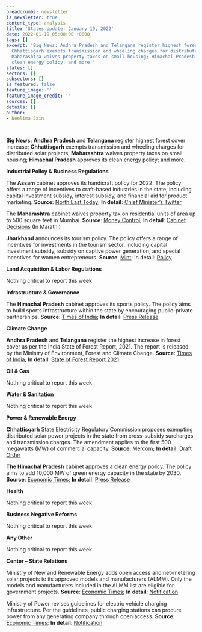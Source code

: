 ```yaml
---
breadcrumbs: newsletter
is_newsletter: true
content_type: analysis
title: 'States Update: January 19, 2022'
date: 2022-01-19 05:00:00 +0000
tags: []
excerpt: 'Big News: Andhra Pradesh and Telangana register highest forest cover increase;
  Chhattisgarh exempts transmission and wheeling charges for distributed solar projects;
  Maharashtra waives property taxes on small housing; Himachal Pradesh approves its
  clean energy policy; and more.'
states: []
sectors: []
subsectors: []
is_featured: false
feature_image: ''
feature_image_credit: ''
sources: []
details: []
author:
- Neelima Jain

---
```

**Big News:** **Andhra Pradesh** and **Telangana** register highest forest cover increase; **Chhattisgarh** exempts transmission and wheeling charges for distributed solar projects; **Maharashtra** waives property taxes on small housing; **Himachal Pradesh** approves its clean energy policy; and more.

**Industrial Policy & Business Regulations**

The **Assam** cabinet approves its handicraft policy for 2022. The policy offers a range of incentives to craft-based industries in the state, including capital investment subsidy, interest subsidy, and financial aid for product marketing. **Source**: [North East Today](https://www.northeasttoday.in/2022/01/12/assam-government-approves-handicraft-policy-2022-check-out-key-decisions/?__cf_chl_f_tk=hZX5oINXJcMfrS4i7kvQ8fltOYr57Q5a0.ZeqxEJgpE-1642349995-0-gaNycGzNCRE); **In detail**: [Chief Minister’s Twitter](https://twitter.com/himantabiswa/status/1481221548874735619)

The **Maharashtra** cabinet waives property tax on residential units of area up to 500 square feet in Mumbai. **Source**: [Money Control](https://www.moneycontrol.com/news/business/real-estate/maharashtra-cabinet-approves-property-tax-waiver-for-homes-upto-500-sq-ft-in-mumbai-7929791.html); **In detail**: [Cabinet Decisions](https://www.maharashtra.gov.in/Site/upload/CabinetDecision/English/12-01-2022%20Cabinet%20Decision%20(Meeting%20No.96).pdf) (In Marathi)

**Jharkhand** announces its tourism policy. The policy offers a range of incentives for investments in the tourism sector, including capital investment subsidy, subsidy on captive power generation, and special incentives for women entrepreneurs. **Source**: [Mint](https://www.livemint.com/news/india/jharkhand-fiscal-incentives-announced-for-investing-upto-rs10-cr-in-tourism-11641732898536.html); In detail: [Policy](https://tourism.jharkhand.gov.in/Application/uploadDocuments/download/Document20210203_155213.pdf)

**Land Acquisition & Labor Regulations**

Nothing critical to report this week

**Infrastructure & Governance**

The **Himachal Pradesh** cabinet approves its sports policy. The policy aims to build sports infrastructure within the state by encouraging public-private partnerships. **Source**: [Times of India](https://timesofindia.indiatimes.com/city/shimla/hp-revises-sports-policy-after-21-yrs-proposes-council/articleshow/88939880.cms); **In detail**: [Press Release](http://himachalpr.gov.in/OnePressRelease.aspx?Language=1&ID=24998)

**Climate Change**

**Andhra Pradesh** and **Telangana** register the highest increase in forest cover as per the India State of Forest Report, 2021. The report is released by the Ministry of Environment, Forest and Climate Change. **Source**: [Times of India](https://timesofindia.indiatimes.com/city/hyderabad/andhra-pradesh-and-telangana-top-in-increasing-forest-cover/articleshow/88878445.cms); **In detail**: [State of Forest Report 2021](https://fsi.nic.in/forest-report-2021-details)

**Oil & Gas**

Nothing critical to report this week

**Water & Sanitation**

Nothing critical to report this week

**Power & Renewable Energy**

**Chhattisgarh** State Electricity Regulatory Commission proposes exempting distributed solar power projects in the state from cross-subsidy surcharges and transmission charges. The amendment applies to the first 500 megawatts (MW) of commercial capacity. **Source**: [Mercom](https://mercomindia.com/no-transmission-wheeling-charges-distributed-solar/); **In detail**: [Draft Order](https://cserc.gov.in/upload/upload_news/14-01-2022_1642161892.pdf)

**The Himachal Pradesh** cabinet approves a clean energy policy. The policy aims to add 10,000 MW of green energy capacity in the state by 2030. **Source**: [Economic Times](https://energy.economictimes.indiatimes.com/news/renewable/himachal-pradesh-cabinet-approves-new-energy-policy-2021/88908674); **In detail**: [Press Release](http://himachalpr.gov.in/PressReleaseByYear.aspx?Language=1&ID=25000&Type=2&Date=14/01/2022)

**Health**

Nothing critical to report this week

**Business Negative Reforms**

Nothing critical to report this week

**Any Other**

Nothing critical to report this week

**Center – State Relations**

Ministry of New and Renewable Energy adds open access and net-metering solar projects to its approved models and manufacturers (ALMM). Only the models and manufacturers included in the ALMM list are eligible for government projects. **Source**: [Economic Times](https://energy.economictimes.indiatimes.com/news/renewable/mnre-amends-almm-order-to-include-open-access-net-metering-projects/88902454); **In detail**: [Notification](https://mnre.gov.in/img/documents/uploads/file_f-1642076985274.pdf)

Ministry of Power revises guidelines for electric vehicle charging infrastructure. Per the guidelines, public charging stations can procure power from any generating company through open access. **Source**: [Economic Times](https://energy.economictimes.indiatimes.com/news/power/govt-land-to-private-agencies-for-setting-up-ev-public-charging-stations-through-bidding/88926472); **In detail**: [Notification](https://powermin.gov.in/sites/default/files/webform/notices/Final_Consolidated_EVCI_Guidelines_January_2022_with_ANNEXURES.pdf)
